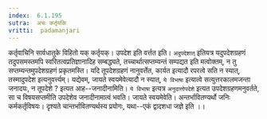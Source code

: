 ```yaml
---
index:  6.1.195
sutra:  अचः कर्तृयकि
vritti:  padamanjari
---
```


कर्तृवाचिनि सार्वधातुके विहितो यक् कर्तृयक्। उपदेश इति वर्त्तत इति। `अदुपदेशात्` इतियत्र यदुपदेशग्रहणं तदुपसमस्तमपि स्वरितत्वप्रतिज्ञानादिह सम्बद्ध्यते, तच्चार्थात्सप्तम्यन्तं सम्पद्यत इति मत्वोक्तम्, न तु सप्तम्यन्तमुपदेशग्रहणं प्रकृतमस्ति। यदि तूपदेशग्रहणं नानुवर्त्तेत, कार्यत इत्यादौ रपरत्वे सति न स्यात्, तस्मादुपदेश इत्यनुवर्त्त्यम्।
	यद्येवम्, जायते स्वयमेवेत्यादौ न स्यात्, `ये विभाषा` इत्यात्वे सत्युत्तरकालमजन्ता जनादयः, न तूपदेशे ? इत्यत आह--जनादीनामिति। `ये विभाषा` इत्यत्र `अनुदात्तोपदेशे` इत्यत उपदेशग्रहणमनुवर्तते, सा च विषयसप्तमीति उपदेशेव जनादीनामात्वं भवति। जायते स्वयमेवेति। अन्तर्भावितण्यर्थो जनिः कर्मकर्तृविषयः। दृश्यते चान्तर्भावितण्यर्थस्य प्रयोगः, यथा--एकं द्वादशधा जज्ञे इति ।।

